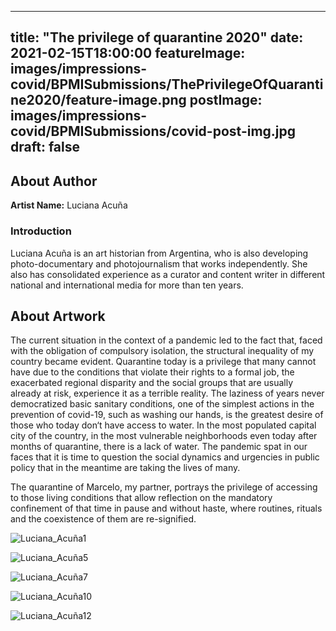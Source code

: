 
---
title: "The privilege of quarantine 2020"
date: 2021-02-15T18:00:00
featureImage: images/impressions-covid/BPMISubmissions/ThePrivilegeOfQuarantine2020/feature-image.png
postImage: images/impressions-covid/BPMISubmissions/covid-post-img.jpg
draft: false
---

## About Author

﻿**Artist Name:** Luciana Acuña 



### Introduction
Luciana Acuña is an art historian from Argentina, who is also developing photo-documentary and photojournalism that works independently. She also has consolidated experience as a curator and content writer in different national and international media for more than ten years.

## About Artwork
The current situation in the context of a pandemic led to the fact that, faced with the obligation of compulsory isolation, the structural inequality of my country became evident. Quarantine today is a privilege that many cannot have due to the conditions that violate their rights to a formal job, the exacerbated regional disparity and the social groups that are usually already at risk, experience it as a terrible reality. The laziness of years never democratized basic sanitary conditions, one of the simplest actions in the prevention of covid-19, such as washing our hands, is the greatest desire of those who today don‘t have access to water. In the most populated capital city of the country, in the most vulnerable neighborhoods even today after months of quarantine, there is a lack of water. The pandemic spat in our faces that it is time to question the social dynamics and urgencies in public policy that in the meantime are taking the lives of many.

The quarantine of Marcelo, my partner, portrays the privilege of accessing to those living conditions that allow reflection on the mandatory confinement of that time in pause and without haste, where routines, rituals and the coexistence of them are re-signified.


![Luciana_Acuña1](../../images/impressions-covid/BPMISubmissions/ThePrivilegeOfQuarantine2020/Luciana_Acuña1.jpg)

![Luciana_Acuña5](../../images/impressions-covid/BPMISubmissions/ThePrivilegeOfQuarantine2020/Luciana_Acuña5.jpg)

![Luciana_Acuña7](../../images/impressions-covid/BPMISubmissions/ThePrivilegeOfQuarantine2020/Luciana_Acuña7.jpg)

![Luciana_Acuña10](../../images/impressions-covid/BPMISubmissions/ThePrivilegeOfQuarantine2020/Luciana_Acuña10.jpg)

![Luciana_Acuña12](../../images/impressions-covid/BPMISubmissions/ThePrivilegeOfQuarantine2020/Luciana_Acuña12.jpg)
